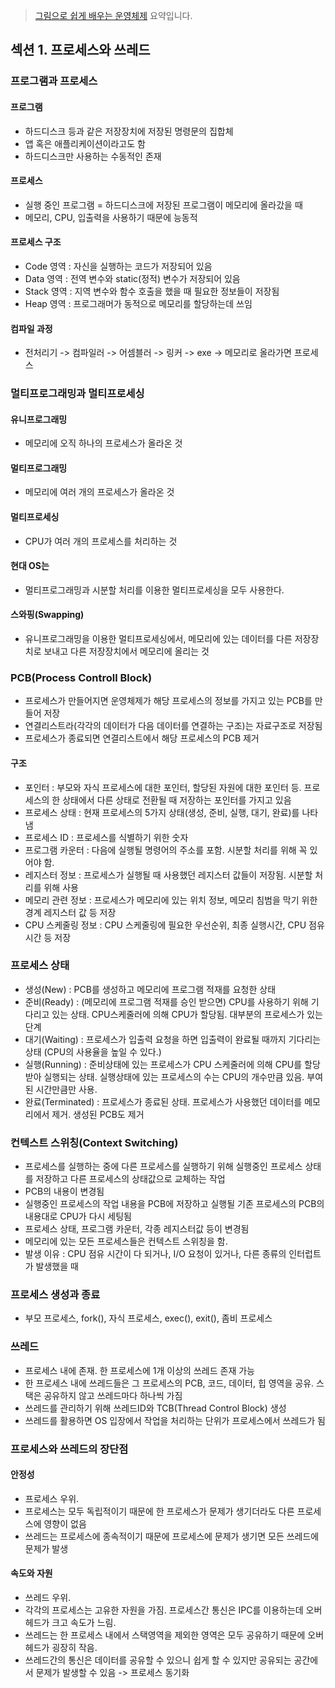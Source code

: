 > [그림으로 쉽게 배우는 운영체제](https://www.inflearn.com/course/%EB%B9%84%EC%A0%84%EA%B3%B5%EC%9E%90-%EC%9A%B4%EC%98%81%EC%B2%B4%EC%A0%9C/dashboard) 요약입니다.

## 섹션 1. 프로세스와 쓰레드
### 프로그램과 프로세스
#### 프로그램
- 하드디스크 등과 같은 저장장치에 저장된 명령문의 집합체
- 앱 혹은 애플리케이션이라고도 함
- 하드디스크만 사용하는 수동적인 존재
#### 프로세스
- 실행 중인 프로그램 = 하드디스크에 저장된 프로그램이 메모리에 올라갔을 때
- 메모리, CPU, 입출력을 사용하기 때문에 능동적
#### 프로세스 구조
- Code 영역 : 자신을 실행하는 코드가 저장되어 있음
- Data 영역 : 전역 변수와 static(정적) 변수가 저장되어 있음
- Stack 영역 : 지역 변수와 함수 호출을 했을 때 필요한 정보들이 저장됨
- Heap 영역 : 프로그래머가 동적으로 메모리를 할당하는데 쓰임
#### 컴파일 과정
- 전처리기 -> 컴파일러 -> 어셈블러 -> 링커 -> exe -> 메모리로 올라가면 프로세스

### 멀티프로그래밍과 멀티프로세싱
#### 유니프로그래밍
- 메모리에 오직 하나의 프로세스가 올라온 것
#### 멀티프로그래밍
- 메모리에 여러 개의 프로세스가 올라온 것
#### 멀티프로세싱
- CPU가 여러 개의 프로세스를 처리하는 것
#### 현대 OS는
- 멀티프로그래밍과 시분할 처리를 이용한 멀티프로세싱을 모두 사용한다.
#### 스와핑(Swapping)
- 유니프로그래밍을 이용한 멀티프로세싱에서, 메모리에 있는 데이터를 다른 저장장치로 보내고 다른 저장장치에서 메모리에 올리는 것

### PCB(Process Controll Block)
- 프로세스가 만들어지면 운영체제가 해당 프로세스의 정보를 가지고 있는 PCB를 만들어 저장
- 연결리스트라(각각의 데이터가 다음 데이터를 연결하는 구조)는 자료구조로 저장됨
- 프로세스가 종료되면 연결리스트에서 해당 프로세스의 PCB 제거
#### 구조
- 포인터 : 부모와 자식 프로세스에 대한 포인터, 할당된 자원에 대한 포인터 등. 프로세스의 한 상태에서 다른 상태로 전환될 때 저장하는 포인터를 가지고 있음
- 프로세스 상태 : 현재 프로세스의 5가지 상태(생성, 준비, 실행, 대기, 완료)를 나타냄
- 프로세스 ID : 프로세스를 식별하기 위한 숫자
- 프로그램 카운터 : 다음에 실행될 명령어의 주소를 포함. 시분할 처리를 위해 꼭 있어야 함.
- 레지스터 정보 : 프로세스가 실행될 때 사용했던 레지스터 값들이 저장됨. 시분할 처리를 위해 사용
- 메모리 관련 정보 : 프로세스가 메모리에 있는 위치 정보, 메모리 침범을 막기 위한 경계 레지스터 값 등 저장
- CPU 스케줄링 정보 : CPU 스케줄링에 필요한 우선순위, 최종 실행시간, CPU 점유 시간 등 저장

### 프로세스 상태
- 생성(New) : PCB를 생성하고 메모리에 프로그램 적재를 요청한 상태
- 준비(Ready) : (메모리에 프로그램 적재를 승인 받으면) CPU를 사용하기 위해 기다리고 있는 상태. CPU스케줄러에 의해 CPU가 할당됨. 대부분의 프로세스가 있는 단계
- 대기(Waiting) : 프로세스가 입출력 요청을 하면 입출력이 완료될 때까지 기다리는 상태 (CPU의 사용율을 높일 수 있다.)
- 실행(Running) : 준비상태에 있는 프로세스가 CPU 스케줄러에 의해 CPU를 할당받아 실행되는 상태. 실행상태에 있는 프로세스의 수는 CPU의 개수만큼 있음. 부여된 시간만큼만 사용.
- 완료(Terminated) : 프로세스가 종료된 상태. 프로세스가 사용했던 데이터를 메모리에서 제거. 생성된 PCB도 제거

### 컨텍스트 스위칭(Context Switching)
- 프로세스를 실행하는 중에 다른 프로세스를 실행하기 위해 실행중인 프로세스 상태를 저장하고 다른 프로세스의 상태값으로 교체하는 작업
- PCB의 내용이 변경됨
- 실행중인 프로세스의 작업 내용을 PCB에 저장하고 실행될 기존 프로세스의 PCB의 내용대로 CPU가 다시 세팅됨
- 프로세스 상태, 프로그램 카운터, 각종 레지스터값 등이 변경됨
- 메모리에 있는 모든 프로세스들은 컨텍스트 스위칭을 함.
- 발생 이유 : CPU 점유 시간이 다 되거나, I/O 요청이 있거나, 다른 종류의 인터럽트가 발생했을 때

### 프로세스 생성과 종료
- 부모 프로세스, fork(), 자식 프로세스, exec(), exit(), 좀비 프로세스

### 쓰레드
- 프로세스 내에 존재. 한 프로세스에 1개 이상의 쓰레드 존재 가능
- 한 프로세스 내에 쓰레드들은 그 프로세스의 PCB, 코드, 데이터, 힙 영역을 공유. 스택은 공유하지 않고 쓰레드마다 하나씩 가짐
- 쓰레드를 관리하기 위해 쓰레드ID와 TCB(Thread Control Block) 생성
- 쓰레드를 활용하면 OS 입장에서 작업을 처리하는 단위가 프로세스에서 쓰레드가 됨

### 프로세스와 쓰레드의 장단점
#### 안정성
- 프로세스 우위. 
- 프로세스는 모두 독립적이기 때문에 한 프로세스가 문제가 생기더라도 다른 프로세스에 영향이 없음
- 쓰레드는 프로세스에 종속적이기 때문에 프로세스에 문제가 생기면 모든 쓰레드에 문제가 발생
#### 속도와 자원
- 쓰레드 우위. 
- 각각의 프로세스는 고유한 자원을 가짐. 프로세스간 통신은 IPC를 이용하는데 오버헤드가 크고 속도가 느림. 
- 쓰레드는 한 프로세스 내에서 스택영역을 제외한 영역은 모두 공유하기 때문에 오버헤드가 굉장히 작음. 
- 쓰레드간의 통신은 데이터를 공유할 수 있으니 쉽게 할 수 있지만 공유되는 공간에서 문제가 발생할 수 있음 -> 프로세스 동기화
